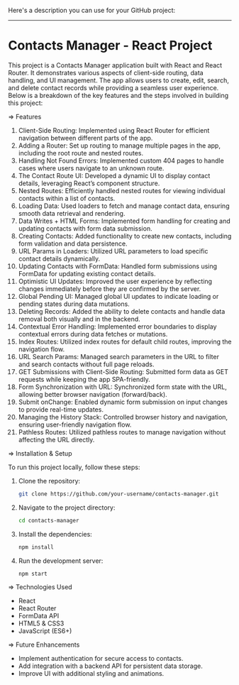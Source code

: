 Here's a description you can use for your GitHub project:

---

# Contacts Manager - React Project

This project is a Contacts Manager application built with React and React Router. It demonstrates various aspects of client-side routing, data handling, and UI management. The app allows users to create, edit, search, and delete contact records while providing a seamless user experience. Below is a breakdown of the key features and the steps involved in building this project:

=> Features

1. Client-Side Routing: Implemented using React Router for efficient navigation between different parts of the app.
2. Adding a Router: Set up routing to manage multiple pages in the app, including the root route and nested routes.
3. Handling Not Found Errors: Implemented custom 404 pages to handle cases where users navigate to an unknown route.
4. The Contact Route UI: Developed a dynamic UI to display contact details, leveraging React’s component structure.
5. Nested Routes: Efficiently handled nested routes for viewing individual contacts within a list of contacts.
6. Loading Data: Used loaders to fetch and manage contact data, ensuring smooth data retrieval and rendering.
7. Data Writes + HTML Forms: Implemented form handling for creating and updating contacts with form data submission.
8. Creating Contacts: Added functionality to create new contacts, including form validation and data persistence.
9. URL Params in Loaders: Utilized URL parameters to load specific contact details dynamically.
10. Updating Contacts with FormData: Handled form submissions using FormData for updating existing contact details.
11. Optimistic UI Updates: Improved the user experience by reflecting changes immediately before they are confirmed by the server.
12. Global Pending UI: Managed global UI updates to indicate loading or pending states during data mutations.
13. Deleting Records: Added the ability to delete contacts and handle data removal both visually and in the backend.
14. Contextual Error Handling: Implemented error boundaries to display contextual errors during data fetches or mutations.
15. Index Routes: Utilized index routes for default child routes, improving the navigation flow.
16. URL Search Params: Managed search parameters in the URL to filter and search contacts without full page reloads.
17. GET Submissions with Client-Side Routing: Submitted form data as GET requests while keeping the app SPA-friendly.
18. Form Synchronization with URL: Synchronized form state with the URL, allowing better browser navigation (forward/back).
19. Submit onChange: Enabled dynamic form submission on input changes to provide real-time updates.
20. Managing the History Stack: Controlled browser history and navigation, ensuring user-friendly navigation flow.
21. Pathless Routes: Utilized pathless routes to manage navigation without affecting the URL directly.

=> Installation & Setup

To run this project locally, follow these steps:

1. Clone the repository:
   ```bash
   git clone https://github.com/your-username/contacts-manager.git
   ```
2. Navigate to the project directory:
   ```bash
   cd contacts-manager
   ```
3. Install the dependencies:
   ```bash
   npm install
   ```
4. Run the development server:
   ```bash
   npm start
   ```

=> Technologies Used

- React
- React Router
- FormData API
- HTML5 & CSS3
- JavaScript (ES6+)

=> Future Enhancements

- Implement authentication for secure access to contacts.
- Add integration with a backend API for persistent data storage.
- Improve UI with additional styling and animations.
